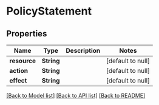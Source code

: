 # PolicyStatement
## Properties

Name | Type | Description | Notes
------------ | ------------- | ------------- | -------------
**resource** | **String** |  | [default to null]
**action** | **String** |  | [default to null]
**effect** | **String** |  | [default to null]

[[Back to Model list]](../README.md#documentation-for-models) [[Back to API list]](../README.md#documentation-for-api-endpoints) [[Back to README]](../README.md)


